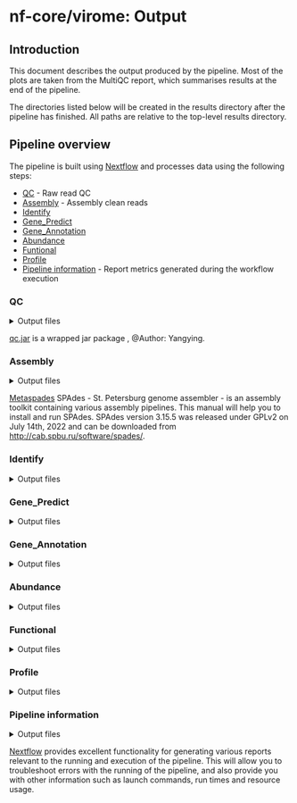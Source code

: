 # nf-core/virome: Output

## Introduction

This document describes the output produced by the pipeline. Most of the plots are taken from the MultiQC report, which summarises results at the end of the pipeline.

The directories listed below will be created in the results directory after the pipeline has finished. All paths are relative to the top-level results directory.

<!-- TODO nf-core: Write this documentation describing your workflow's output -->

## Pipeline overview

The pipeline is built using [Nextflow](https://www.nextflow.io/) and processes data using the following steps:

- [QC](#QC) - Raw read QC
- [Assembly](#Assembly) - Assembly clean reads
- [Identify](#Identify)
- [Gene_Predict](#gene_predict)
- [Gene_Annotation](#gene_annotation)
- [Abundance](#Abundance)
- [Funtional](#funtional)
- [Profile](#Profile)
- [Pipeline information](#pipeline-information) - Report metrics generated during the workflow execution

### QC

<details markdown="1">
<summary>Output files</summary>


- `01.QC/`
  - `Sample ID/`
    - `*_clean_1.fq.gz`: clean reads1
    - `*_clean_2.fq.gz`: clean reads2

</details>

[qc.jar](https://www.yuque.com/weiguang-zmv3n/oig0wr/dn0h3dfpw047snx4) is a wrapped jar package , @Author: Yangying.


### Assembly

<details markdown="1">
<summary>Output files</summary>

- `02.assembly/`
  - `Sample ID/`
    - `1k.contigs`
    - `input_dataset.yaml`
    - `spades.log`

</details>

[Metaspades](https://github.com/ablab/spades)  SPAdes - St. Petersburg genome assembler - is an assembly toolkit containing various assembly pipelines. This manual will help you to install and run SPAdes. SPAdes version 3.15.5 was released under GPLv2 on July 14th, 2022 and can be downloaded from http://cab.spbu.ru/software/spades/.

### Identify

<details markdown="1">
<summary>Output files</summary>

- `03.identify/`
  - `merge/`
    - `Sample ID`
      - `*_virus.fa`
      - `uniq.id`
  - `VirFinder/`
    - `Sample ID/`
      - `VirFinder.out`
      - `VirFinder.out.filter`
      - `VirFinder.out.filter.id`
  - `VirSorter/`
    - `Sample ID/`
      - `final-viral-boundary.tsv`
      - `final-viral-combined.fa`
      - `final-viral-score.tsv`
      - `VirSorter95.filter`
      - `VirSorter.filter.id`
      - `config.yaml`

</details>

### Gene_Predict

<details markdown="1">
<summary>Output files</summary>

- `04.predict/`
  - `cdhit/`
    - `virus.cdhit.fa`
    - `virus.cdhit.fa.clstr`
    - `virus.cdhit.fa.len`
  - `prodigal/`
    - `viral.cds`
    - `viral.gene.gff`
    - `viral.pep`
  - `prokka/`
    - `vir.bed`
    - `virus.prokka.err`
    - `virus.prokka.faa`
    - `virus.prokka.ffn`
    - `virus.prokka.fna`
    - `virus.prokka.fsa`
    - `virus.prokka.gbk`
    - `virus.prokka.gff`
    - `virus.prokka.log`
    - `virus.prokka.sqn`
    - `virus.prokka.tbl`
    - `virus.prokka.tsv`
    - `virus.prokka.txt`

</details>

### Gene_Annotation

<details markdown="1">
<summary>Output files</summary>

- `05.classify/`
  - `1.refseq_genome/`
    - `blastn.out`
    - `blastn.out.50`
    - `blastn.out.top5`
    - `blastn.out.top5_18`
    - `blastn.out.top5.contig2taxids`
    - `blastn.out.top5.contig2taxids.2`
    - `blastn.out.top5.contig2taxids.lca`
    - `blastn.out.top5.contig2taxids.lca.2`
    - `blastn.out.top5.contig2taxids.lca.2.line`
    - `blastn.out.top5.contig2taxids.lca.2.line.reformat`
    - `contig.tmp`
    - `refseq_genome.contig.taxonomy.format`
  - `2.crAss-like_Phage_Detection/`
    - `blastp.out`
    - `blastp.out.350AlnLen`
    - `crAss-like.len70k.list`
    - `crAss-like.len70k.list.fasta`
    - `crAss-like.len.list`
    - `crAss-like.list`
    - `crAss-like.phage.list`
    - `NC_024711.blastn.out`
    - `p-crAssphage.list`
  - `3.refseq_protein/`
    - `add_contig.txt`
    - `blastp.out`
    - `blastp.out.addTaxid`
    - `blastp.out.addTaxid.nf`
    - `blastp.out.addTaxid.top3`
    - `blastp.out.addTaxid.top3.id2taxid`
    - `blastp.out.addTaxid.top3.id2taxid.2`
    - `blastp.out.addTaxid.top3.id2taxid.2.line`
    - `blastp.out.addTaxid.top3.id2taxid.2.line.reformat`
    - `blastp.out.addTaxid.top3.id2taxid.name2taxdump`
    - `blastp.out.addTaxid.top3.id2taxid.name2taxdump.max`
    - `contig2taxdump.max.txt`
    - `contig2taxdump.txt`
    - `gene2contig.txt`
    - `geneid`
    - `refseq_protein.contig.taxonomy.format`
  - `4.pfam`
    - `pfam.out`
    - `pfam.out.filter`
    - `pfam.out.virus`
    - `pfam.out.virus.taxonomy`
    - `pfam.out.virus.taxonomy.format`
    - `pfam.out.virus.taxonomy.sed`
    - `pfam.out.virus.taxonomy.sed.deal`
  - `5.Demovir`
    - `contig2sciname.txt`
    - `contig2sciname.txt.cut`
    - `contig2sciname.txt.cut.nam2taxid`
    - `contig2sciname.txt.cut.nam2taxid.cut`
    - `contig2sciname.txt.cut.nam2taxid.cut.lineage`
    - `contig2sciname.txt.cut.nam2taxid.cut.lineage.reformat`
    - `DemoVir_assignments.txt`
    - `Demovir.contig.taxonmy`
    - `Demovir.contig.taxonmy.format`
    - `trembl_ublast.viral.txt`
    - `trembl_ublast.viral.u.contigID.txt`
    - `trembl_ublast.viral.u.txt`
  - `6.merge`
    - `contigs.taxonomy.txt`
    - `crAss-like.classified.id`
    - `demovir.contigs.taxonomy.txt`
    - `pfam.contigs.taxonomy.txt`
    - `refseq_genome.contigs.taxonomy.txt`
    - `refseq_protein.contigs.taxonomy.txt`

</details>

### Abundance

<details markdown="1">
<summary>Output files</summary>

- `06.abundance/`
  - `contig/`
    - `Sample ID/`
      - `*.contig.abundance`
      - `sort.filter.cov`
      - `sort.filter.cov.contig`
      - `sort.filter.dpmean`
    - `virus.contigs.abun.txt`
  - `gene/`
    - `Sample ID/`
      - `*.rp`
      - `*.rpkm`
      - `flagstat`
      - `gene.count`
      - `total.reads`
    - `virus.gene.rpkm.pr`

</details>

### Functional

<details markdown="1">
<summary>Output files</summary>

- `07.functional/`
  - `gene2uniref.txt`
  - `map_CAZy_uniref90.out`
  - `map_CAZy_uniref90.out.disorder`
  - `map_CAZy_uniref90.out.txt`
  - `map_eggnog_uniref90.out`
  - `map_eggnog_uniref90.out.txt`
  - `map_go_uniref90.out`
  - `map_go_uniref90.out.txt`
  - `map_ko_uniref90.out`
  - `map_ko_uniref90.out.txt`
  - `map_level4ec_uniref90.out`
  - `map_level4ec_uniref90.out.txt`
  - `map_pfam_uniref90.out`
  - `map_pfam_uniref90.out.txt`
  - `vir.faa.diamond.out`
  - `vir.faa.diamond.out.best`
  - `vir.faa.diamond.out.best.filter`

</details>

### Profile

<details markdown="1">
<summary>Output files</summary>

- `08.profile/`
  - `functional`
    - `CAZy.pr`
    - `CAZy_relab.pr`
    - `eggnog.pr`
    - `eggnog_relab.pr`
    - `go.pr`
    - `go_relab.pr`
    - `ko.pr`
    - `ko_relab.pr`
    - `level4ec.pr`
    - `level4ec_relab.pr`
    - `pfam.pr`
    - `pfam_relab.pr`
  - `taxa`
    - `class.pr`
    - `famliy.pr`
    - `genus.pr`
    - `order.pr`
    - `phylum.pr`
    - `species.pr`
    - `virus.contigs.abun.relab.txt`
    - `virus.contig_with_tax.txt`
    - `virus.taxonomy.txt`

</details>

### Pipeline information

<details markdown="1">
<summary>Output files</summary>

- `pipeline_info/`
  - Reports generated by Nextflow: `execution_report.html`, `execution_timeline.html`, `execution_trace.txt` and `pipeline_dag.dot`/`pipeline_dag.svg`.
  - Reports generated by the pipeline: `pipeline_report.html`, `pipeline_report.txt` and `software_versions.yml`. The `pipeline_report*` files will only be present if the `--email` / `--email_on_fail` parameter's are used when running the pipeline.
  - Reformatted samplesheet files used as input to the pipeline: `samplesheet.valid.csv`.

</details>

[Nextflow](https://www.nextflow.io/docs/latest/tracing.html) provides excellent functionality for generating various reports relevant to the running and execution of the pipeline. This will allow you to troubleshoot errors with the running of the pipeline, and also provide you with other information such as launch commands, run times and resource usage.
